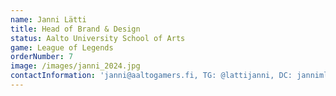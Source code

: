 ```yaml
---
name: Janni Lätti
title: Head of Brand & Design
status: Aalto University School of Arts
game: League of Legends
orderNumber: 7
image: /images/janni_2024.jpg
contactInformation: 'janni@aaltogamers.fi, TG: @lattijanni, DC: janniml'
---
```

